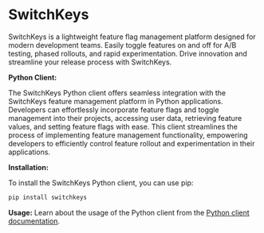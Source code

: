 # **SwitchKeys**

SwitchKeys is a lightweight feature flag management platform designed for modern development teams. Easily toggle features on and off for A/B testing, phased rollouts, and rapid experimentation. Drive innovation and streamline your release process with SwitchKeys.

**Python Client:**

The SwitchKeys Python client offers seamless integration with the SwitchKeys feature management platform in Python applications. Developers can effortlessly incorporate feature flags and toggle management into their projects, accessing user data, retrieving feature values, and setting feature flags with ease. This client streamlines the process of implementing feature management functionality, empowering developers to efficiently control feature rollout and experimentation in their applications.

**Installation:**

To install the SwitchKeys Python client, you can use pip:

```bash
pip install switchkeys
```

**Usage:**
Learn about the usage of the Python client from the [Python client documentation](./docs/python-client.md).

